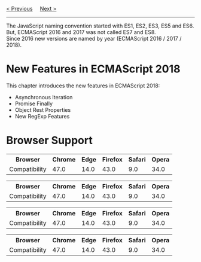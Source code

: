 <a href="/JS/Versions/2017.md">&lt; Previous</a>
&nbsp;&nbsp;&nbsp;
<a href="/JS/Versions/EdgeAndIE.md">Next &gt;</a>
<hr>
The JavaScript naming convention started with ES1, ES2, ES3, ES5 and ES6.
<br>
But, ECMAScript 2016 and 2017 was not called ES7 and ES8.
<br>
Since 2016 new versions are named by year (ECMAScript 2016 / 2017 / 2018).
<h1>New Features in ECMAScript 2018</h1>
This chapter introduces the new features in ECMAScript 2018:
<ul>
  <li>Asynchronous Iteration</li>
  <li>Promise Finally</li>
  <li>Object Rest Properties</li>
  <li>New RegExp Features</li>
</ul>
<h1>Browser Support</h1>

<table class="ws-table-all notranslate">
  <tr>
    <th>Browser</th>
    <th>Chrome</th>
    <th>Edge</th>
    <th>Firefox</th>
    <th>Safari</th>
    <th>Opera</th>
  </tr>
  <tr>
    <td>Compatibility</td>
    <td>47.0</td>
    <td>14.0</td>
    <td>43.0</td>
    <td>9.0</td>
    <td>34.0</td>
  </tr>
</table>

<table class="ws-table-all notranslate">
  <tr>
    <th>Browser</th>
    <th>Chrome</th>
    <th>Edge</th>
    <th>Firefox</th>
    <th>Safari</th>
    <th>Opera</th>
  </tr>
  <tr>
    <td>Compatibility</td>
    <td>47.0</td>
    <td>14.0</td>
    <td>43.0</td>
    <td>9.0</td>
    <td>34.0</td>
  </tr>
</table>

<table class="ws-table-all notranslate">
  <tr>
    <th>Browser</th>
    <th>Chrome</th>
    <th>Edge</th>
    <th>Firefox</th>
    <th>Safari</th>
    <th>Opera</th>
  </tr>
  <tr>
    <td>Compatibility</td>
    <td>47.0</td>
    <td>14.0</td>
    <td>43.0</td>
    <td>9.0</td>
    <td>34.0</td>
  </tr>
</table>

<table class="ws-table-all notranslate">
  <tr>
    <th>Browser</th>
    <th>Chrome</th>
    <th>Edge</th>
    <th>Firefox</th>
    <th>Safari</th>
    <th>Opera</th>
  </tr>
  <tr>
    <td>Compatibility</td>
    <td>47.0</td>
    <td>14.0</td>
    <td>43.0</td>
    <td>9.0</td>
    <td>34.0</td>
  </tr>
</table>
